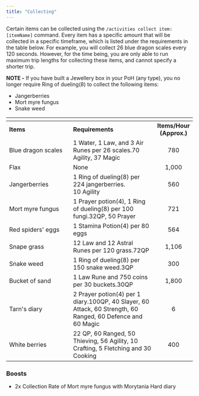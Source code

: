 ```yaml
---
title: "Collecting"
---
```


Certain items can be collected using the `/activities collect item:[itemName]` command. Every item has a specific amount that will be collected in a specific timeframe, which is listed under the requirements in the table below. For example, you will collect 26 blue dragon scales every 120 seconds. However, for the time being, you are only able to run maximum trip lengths for collecting these items, and cannot specify a shorter trip.

**NOTE -** If you have built a Jewellery box in your PoH (any type), you no longer require Ring of dueling(8) to collect the following items:

- Jangerberries
- Mort myre fungus
- Snake weed

<table><thead><tr><th width="208.42457700889042"></th><th width="316.4"></th><th align="center"></th></tr></thead><tbody><tr><td><strong>Items</strong></td><td><strong>Requirements</strong></td><td align="center"><strong>Items/Hour (Approx.)</strong></td></tr><tr><td>Blue dragon scales</td><td>1 Water, 1 Law, and 3 Air Runes per 26 scales.70 Agility, 37 Magic</td><td align="center">780</td></tr><tr><td>Flax</td><td>None</td><td align="center">1,000</td></tr><tr><td>Jangerberries</td><td>1 Ring of dueling(8) per 224 jangerberries.<br>10 Agility</td><td align="center">560</td></tr><tr><td>Mort myre fungus</td><td>1 Prayer potion(4), 1 Ring of dueling(8) per 100 fungi.32QP, 50 Prayer</td><td align="center">721</td></tr><tr><td>Red spiders' eggs</td><td>1 Stamina Potion(4) per 80 eggs</td><td align="center">564</td></tr><tr><td>Snape grass</td><td>12 Law and 12 Astral Runes per 120 grass.72QP</td><td align="center">1,106</td></tr><tr><td>Snake weed</td><td>1 Ring of dueling(8) per 150 snake weed.3QP</td><td align="center">300</td></tr><tr><td>Bucket of sand</td><td>1 Law Rune and 750 coins per 30 buckets.30QP</td><td align="center">1,800</td></tr><tr><td>Tarn's diary</td><td>2 Prayer potion(4) per 1 diary.100QP, 40 Slayer, 60 Attack, 60 Strength, 60 Ranged, 60 Defence and 60 Magic</td><td align="center">6</td></tr><tr><td>White berries</td><td>22 QP, 60 Ranged, 50 Thieving, 56 Agility, 10 Crafting, 5 Fletching and 30 Cooking</td><td align="center">400</td></tr></tbody></table>

### Boosts

- 2x Collection Rate of Mort myre fungus with Morytania Hard diary
